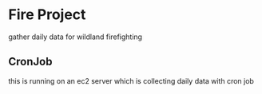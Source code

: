 # Fire Project
  gather daily data for wildland firefighting

## CronJob
this is running on an ec2 server which is collecting daily data with cron job
